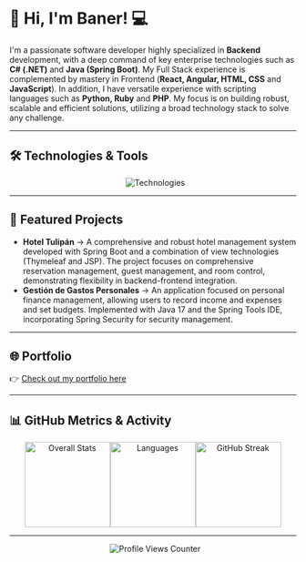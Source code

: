 # 👋 Hi, I'm Baner! 💻

I'm a passionate software developer highly specialized in **Backend** development, with a deep command of key enterprise technologies such as **C# (.NET)** and **Java (Spring Boot)**. My Full Stack experience is complemented by mastery in Frontend (**React, Angular, HTML, CSS** and **JavaScript**). In addition, I have versatile experience with scripting languages ​​such as **Python, Ruby** and **PHP**. My focus is on building robust, scalable and efficient solutions, utilizing a broad technology stack to solve any challenge.

---

## 🛠️ Technologies & Tools

<p align="center">
  <img src="https://skillicons.dev/icons?i=cs,dotnet,java,spring,python,php,ruby,rails,js,ts,react,angular,postgresql,mysql,mssql,git,github,docker,aws,vscode,visualstudio,idea,eclipse" alt="Technologies"/>
</p>

---

## 📌 Featured Projects

- **Hotel Tulipán** → A comprehensive and robust hotel management system developed with Spring Boot and a combination of view technologies (Thymeleaf and JSP). The project focuses on comprehensive reservation management, guest management, and room control, demonstrating flexibility in backend-frontend integration. 
- **Gestión de Gastos Personales** → An application focused on personal finance management, allowing users to record income and expenses and set budgets. Implemented with Java 17 and the Spring Tools IDE, incorporating Spring Security for security management.

---

## 🌐 Portfolio

👉 [Check out my portfolio here](https://banercito.github.io/portafolio-web-by-baner/)

---

## 📊 GitHub Metrics & Activity

<div align="center">
    <img align="center" src="https://github-readme-stats.vercel.app/api?username=Banercito&show_icons=true&theme=dark&hide_border=true&count_private=true&layout=compact&card_width=290" alt="Overall Stats" height="150" style="display: inline-block;" /><img align="center" src="https://github-readme-stats.vercel.app/api/top-langs/?username=Banercito&layout=compact&theme=dark&hide_border=true&card_width=290" alt="Languages" height="150" style="display: inline-block;" /><img align="center" src="https://github-readme-streak-stats.herokuapp.com/?user=Banercito&theme=dark&hide_border=true&card_width=290" alt="GitHub Streak" height="150" style="display: inline-block;" />
</div>

---

<p align="center">
  <img src="https://komarev.com/ghpvc/?username=Banercito&color=blue" alt="Profile Views Counter"/>
</p>
